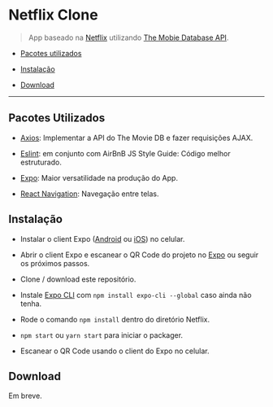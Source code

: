 # Netflix Clone

> App baseado na [Netflix](https://netflix.com) utilizando [The Mobie Database API](https://www.themoviedb.org).

- [Pacotes utilizados](#pacotes-utilizados)

- [Instalação](#instalação)

- [Download](#download)

---

## Pacotes Utilizados

- [Axios](https://github.com/axios/axios): Implementar a API do The Movie DB e fazer requisições AJAX.

- [Eslint](https://eslint.org): em conjunto com AirBnB JS Style Guide: Código melhor estruturado.

- [Expo](https://expo.io): Maior versatilidade na produção do App.

- [React Navigation](https://reactnavigation.org): Navegação entre telas.

## Instalação

- Instalar o client Expo ([Android](https://play.google.com/store/apps/details?id=host.exp.exponent) ou [iOS](https://itunes.apple.com/app/apple-store/id982107779)) no celular.

- Abrir o client Expo e escanear o QR Code do projeto no [Expo](https://expo.io/@sammuel/Netflix) ou seguir os próximos passos.

- Clone / download este repositório.

- Instale [Expo CLI](https://expo.io/learn) com `npm install expo-cli --global` caso ainda não tenha.

- Rode o comando `npm install` dentro do diretório Netflix.

- `npm start` ou `yarn start` para iniciar o packager.

- Escanear o QR Code usando o client do Expo no celular.

## Download

Em breve.
